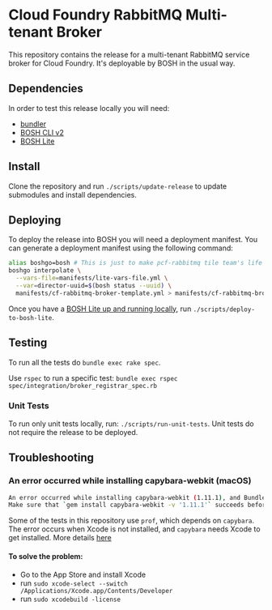 # Cloud Foundry RabbitMQ Multi-tenant Broker

This repository contains the release for a multi-tenant RabbitMQ service broker
for Cloud Foundry. It's deployable by BOSH in the usual way.

## Dependencies

In order to test this release locally you will need:

- [bundler](http://bundler.io/)
- [BOSH CLI v2](https://bosh.io/docs/cli-v2.html#install)
- [BOSH Lite](https://bosh.io/docs/bosh-lite)

## Install

Clone the repository and run `./scripts/update-release` to update submodules and install dependencies.

## Deploying

To deploy the release into BOSH you will need a deployment manifest. You can generate a deployment manifest using the following command:
```sh
alias boshgo=bosh # This is just to make pcf-rabbitmq tile team's life simpler
boshgo interpolate \
  --vars-file=manifests/lite-vars-file.yml \
  --var=director-uuid=$(bosh status --uuid) \
  manifests/cf-rabbitmq-broker-template.yml > manifests/cf-rabbitmq-broker.yml
```

Once you have a [BOSH Lite up and running locally](https://github.com/cloudfoundry/bosh-lite), run `./scripts/deploy-to-bosh-lite`.

## Testing

To run all the tests do `bundle exec rake spec`.

Use `rspec` to run a specific test:
`bundle exec rspec spec/integration/broker_registrar_spec.rb`

### Unit Tests

To run only unit tests locally, run: `./scripts/run-unit-tests`. Unit tests do not require the release to be deployed.

## Troubleshooting

### An error occurred while installing capybara-webkit (macOS)
```bash
An error occurred while installing capybara-webkit (1.11.1), and Bundler cannot continue.
Make sure that `gem install capybara-webkit -v '1.11.1'` succeeds before bundling.
```

Some of the tests in this repository use `prof`, which depends on `capybara`.
The error occurs when Xcode is not installed, and `capybara` needs Xcode to get installed. More details [here](https://github.com/thoughtbot/capybara-webkit/issues/813)

#### To solve the problem:
- Go to the App Store and install Xcode
- run `sudo xcode-select --switch /Applications/Xcode.app/Contents/Developer`
- run `sudo xcodebuild -license`
